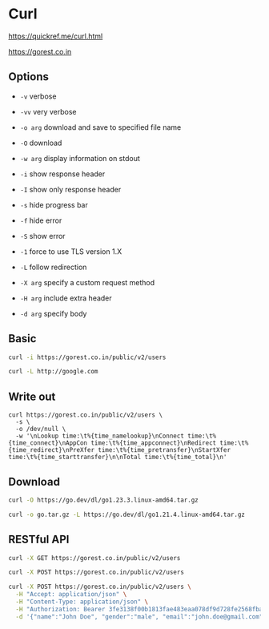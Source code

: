 # Curl

https://quickref.me/curl.html

https://gorest.co.in

## Options

* `-v` verbose
* `-vv` very verbose

* `-o arg` download and save to specified file name
* `-O` download
* `-w arg` display information on stdout

* `-i` show response header
* `-I` show only response header
* `-s` hide progress bar
* `-f` hide error
* `-S` show error

* `-1` force to use TLS version 1.X
* `-L` follow redirection

* `-X arg` specify a custom request method
* `-H arg` include extra header
* `-d arg` specify body


## Basic

```sh
curl -i https://gorest.co.in/public/v2/users
```

```sh
curl -L http://google.com
```

## Write out

```
curl https://gorest.co.in/public/v2/users \
  -s \
  -o /dev/null \
  -w '\nLookup time:\t%{time_namelookup}\nConnect time:\t%{time_connect}\nAppCon time:\t%{time_appconnect}\nRedirect time:\t%{time_redirect}\nPreXfer time:\t%{time_pretransfer}\nStartXfer time:\t%{time_starttransfer}\n\nTotal time:\t%{time_total}\n'
```

## Download

```sh
curl -O https://go.dev/dl/go1.23.3.linux-amd64.tar.gz
```

```sh
curl -o go.tar.gz -L https://go.dev/dl/go1.21.4.linux-amd64.tar.gz
```

## RESTful API

```sh
curl -X GET https://gorest.co.in/public/v2/users
```

```sh
curl -X POST https://gorest.co.in/public/v2/users
```

```sh
curl -X POST https://gorest.co.in/public/v2/users \
  -H "Accept: application/json" \
  -H "Content-Type: application/json" \
  -H "Authorization: Bearer 3fe3138f00b1813fae483eaa078df9d728fe2568fbab0ff0cee0d819e6b6e2e6" \
  -d '{"name":"John Doe", "gender":"male", "email":"john.doe@gmail.com", "status":"active"}'
```

